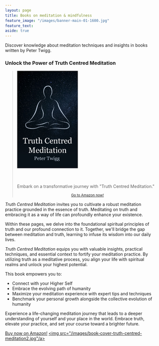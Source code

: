 ```yaml
---
layout: page
title: Books on meditation & mindfulness
feature_image: "/images/banner-main-01-1600.jpg"
feature_text: 
aside: true 
---
```


Discover knowledge about meditation techniques and insights in books written by Peter Twigg.

### Unlock the Power of Truth Centred Meditation 

<blockquote class="photo">
	<img src="/images/book-cover-truth-centred-meditation.jpg" width="200">
	<br>
	<br>
	<br>
	<p>Embark on a transformative journey with "Truth Centred Meditation."</p>
	<footer><small><center><a href="https://amzn.to/3RGcAW5">Go to Amazon now!</a></center></small></footer>
</blockquote>

*Truth Centred Meditation* invites you to cultivate a robust meditation practice grounded in the essence of truth. Meditating on truth and embracing it as a way of life can profoundly enhance your existence.

Within these pages, we delve into the foundational spiritual principles of truth and our profound connection to it. Together, we'll bridge the gap between meditation and truth, learning to infuse its wisdom into our daily lives.

*Truth Centred Meditation* equips you with valuable insights, practical techniques, and essential context to fortify your meditation practice. 
By utilizing truth as a meditative process, you align your life with spiritual realms and unlock your highest potential. 

This book empowers you to: 

* Connect with your Higher Self
* Embrace the evolving path of humanity
* Maximize your meditation experience with expert tips and techniques
* Benchmark your personal growth alongside the collective evolution of humanity

Experience a life-changing meditation journey that leads to a deeper understanding of yourself and your place in the world. Embrace truth, elevate your practice, and set your course toward a brighter future.


![]()[Buy now on Amazon!](https://amzn.to/3RGcAW5)
<a href="https://amzn.to/3RGcAW5"><img src="/images/book-cover-truth-centred-meditation2.jpg"/a>


